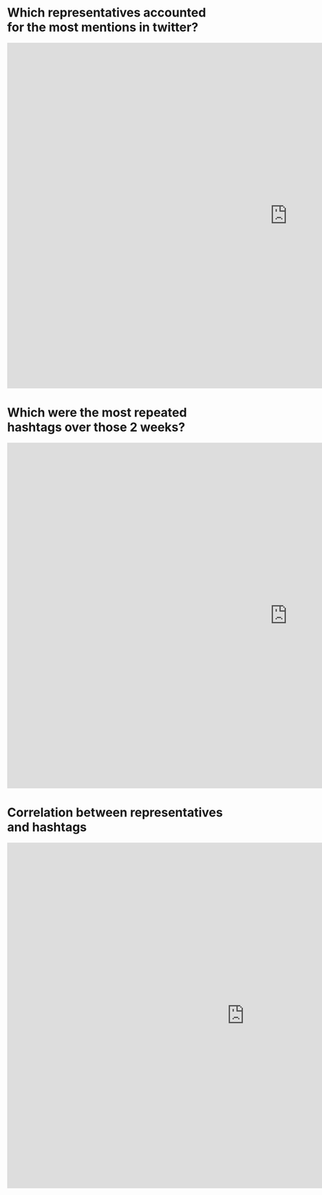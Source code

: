 
# Which representatives accounted for the most mentions in twitter?
  
<iframe src="https://documents.cortext.net/0cf2/0cf23b70382c05b07e2e3e14e1bd2b3b/48510/temporal%20evolution/basic_statistics_entities_user_mentions_20ISIpubdate.html" frameborder="0" style="overflow:hidden;border:1px solid #DDDDDD;" width="1300" height="800" allowfullscreen></iframe> 


# Which were the most repeated hashtags over those 2 weeks?

<iframe src="https://documents.cortext.net/a112/a11239f5a529652d164d5d81f64e049d/48229/temporal%20evolution/basic_statistics_entities_hashtags_20ISIpubdate.html" frameborder="0" style="overflow:hidden;border:1px solid #DDDDDD;" width="1300" height="800" allowfullscreen></iframe>
 

# Correlation between representatives and hashtags

<iframe src="https://documents.cortext.net/lib/mapexplorer/explorerjs.html?file=https://assets.cortext.net/docs/e4737e695df6b02c83cc90d96f9603dd" frameborder="0" style="overflow:hidden;border:1px solid #DDDDDD;" width="1100" height="800" allowfullscreen></iframe>

>
